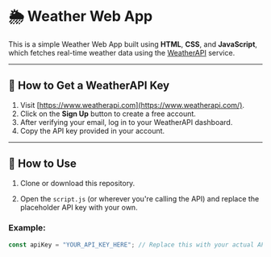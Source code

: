 # 🌦️ Weather Web App

This is a simple Weather Web App built using **HTML**, **CSS**, and **JavaScript**, which fetches real-time weather data using the [WeatherAPI](https://www.weatherapi.com/) service.

---

## 🔑 How to Get a WeatherAPI Key

1. Visit [https://www.weatherapi.com](https://www.weatherapi.com/).
2. Click on the **Sign Up** button to create a free account.
3. After verifying your email, log in to your WeatherAPI dashboard.
4. Copy the API key provided in your account.

---

## 🔧 How to Use

1. Clone or download this repository.

2. Open the `script.js` (or wherever you're calling the API) and replace the placeholder API key with your own.

### Example:
```javascript
const apiKey = "YOUR_API_KEY_HERE"; // Replace this with your actual API key
